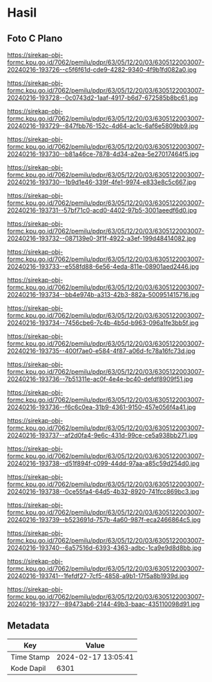 # Hasil

## Foto C Plano

https://sirekap-obj-formc.kpu.go.id/7062/pemilu/pdpr/63/05/12/20/03/6305122003007-20240216-193726--c5f6f61d-cde9-4282-9340-4f9b1fd082a0.jpg

https://sirekap-obj-formc.kpu.go.id/7062/pemilu/pdpr/63/05/12/20/03/6305122003007-20240216-193728--0c0743d2-1aaf-4917-b6d7-672585b8bc61.jpg

https://sirekap-obj-formc.kpu.go.id/7062/pemilu/pdpr/63/05/12/20/03/6305122003007-20240216-193729--847fbb76-152c-4d64-ac1c-6af6e5809bb9.jpg

https://sirekap-obj-formc.kpu.go.id/7062/pemilu/pdpr/63/05/12/20/03/6305122003007-20240216-193730--b81a46ce-7878-4d34-a2ea-5e27017464f5.jpg

https://sirekap-obj-formc.kpu.go.id/7062/pemilu/pdpr/63/05/12/20/03/6305122003007-20240216-193730--1b9d1e46-339f-4fe1-9974-e833e8c5c667.jpg

https://sirekap-obj-formc.kpu.go.id/7062/pemilu/pdpr/63/05/12/20/03/6305122003007-20240216-193731--57bf71c0-acd0-4402-97b5-3001aeedf6d0.jpg

https://sirekap-obj-formc.kpu.go.id/7062/pemilu/pdpr/63/05/12/20/03/6305122003007-20240216-193732--087139e0-3f1f-4922-a3ef-199d48414082.jpg

https://sirekap-obj-formc.kpu.go.id/7062/pemilu/pdpr/63/05/12/20/03/6305122003007-20240216-193733--e558fd88-6e56-4eda-811e-08901aed2446.jpg

https://sirekap-obj-formc.kpu.go.id/7062/pemilu/pdpr/63/05/12/20/03/6305122003007-20240216-193734--bb4e974b-a313-42b3-882a-500951415716.jpg

https://sirekap-obj-formc.kpu.go.id/7062/pemilu/pdpr/63/05/12/20/03/6305122003007-20240216-193734--7456cbe6-7c4b-4b5d-b963-096a1fe3bb5f.jpg

https://sirekap-obj-formc.kpu.go.id/7062/pemilu/pdpr/63/05/12/20/03/6305122003007-20240216-193735--400f7ae0-e584-4f87-a06d-fc78a16fc73d.jpg

https://sirekap-obj-formc.kpu.go.id/7062/pemilu/pdpr/63/05/12/20/03/6305122003007-20240216-193736--7b51311e-ac0f-4e4e-bc40-defdf8909f51.jpg

https://sirekap-obj-formc.kpu.go.id/7062/pemilu/pdpr/63/05/12/20/03/6305122003007-20240216-193736--f6c6c0ea-31b9-4361-9150-457e056f4a41.jpg

https://sirekap-obj-formc.kpu.go.id/7062/pemilu/pdpr/63/05/12/20/03/6305122003007-20240216-193737--af2d0fa4-9e6c-431d-99ce-ce5a938bb271.jpg

https://sirekap-obj-formc.kpu.go.id/7062/pemilu/pdpr/63/05/12/20/03/6305122003007-20240216-193738--d51f894f-c099-44dd-97aa-a85c59d254d0.jpg

https://sirekap-obj-formc.kpu.go.id/7062/pemilu/pdpr/63/05/12/20/03/6305122003007-20240216-193738--0ce55fa4-64d5-4b32-8920-741fcc869bc3.jpg

https://sirekap-obj-formc.kpu.go.id/7062/pemilu/pdpr/63/05/12/20/03/6305122003007-20240216-193739--b523691d-757b-4a60-987f-eca2466864c5.jpg

https://sirekap-obj-formc.kpu.go.id/7062/pemilu/pdpr/63/05/12/20/03/6305122003007-20240216-193740--6a57516d-6393-4363-adbc-1ca9e9d8d8bb.jpg

https://sirekap-obj-formc.kpu.go.id/7062/pemilu/pdpr/63/05/12/20/03/6305122003007-20240216-193741--1fefdf27-7cf5-4858-a9b1-17f5a8b1939d.jpg

https://sirekap-obj-formc.kpu.go.id/7062/pemilu/pdpr/63/05/12/20/03/6305122003007-20240216-193727--89473ab6-2144-49b3-baac-435110098d91.jpg


## Metadata

| Key        | Value               |
| ---------- | ------------------- |
| Time Stamp | 2024-02-17 13:05:41 |
| Kode Dapil | 6301                |



